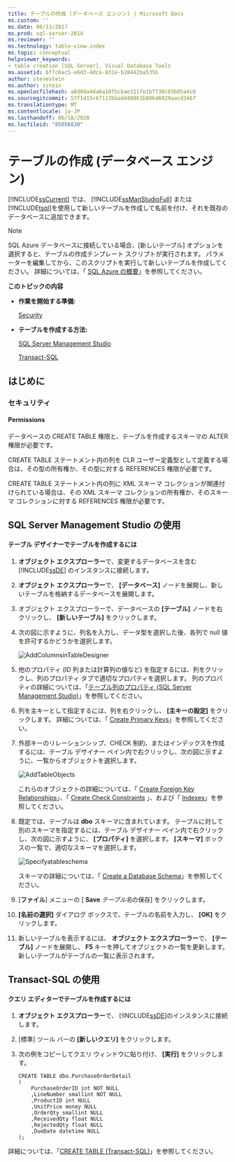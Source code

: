 ```yaml
---
title: テーブルの作成 (データベース エンジン) | Microsoft Docs
ms.custom: ''
ms.date: 06/13/2017
ms.prod: sql-server-2014
ms.reviewer: ''
ms.technology: table-view-index
ms.topic: conceptual
helpviewer_keywords:
- table creation [SQL Server], Visual Database Tools
ms.assetid: 6f7c6ac5-e6d3-4dca-831e-b28442ba535b
author: stevestein
ms.author: sstein
ms.openlocfilehash: a8d84a4da6a10fbcbae311fe1bf738c03b85a4c6
ms.sourcegitcommit: 57f1d15c67113bbadd40861b886d6929aacd3467
ms.translationtype: MT
ms.contentlocale: ja-JP
ms.lasthandoff: 06/18/2020
ms.locfileid: "85056830"
---
```

# <a name="create-tables-database-engine"></a>テーブルの作成 (データベース エンジン)
  [!INCLUDE[ssCurrent](../../includes/sscurrent-md.md)] では、 [!INCLUDE[ssManStudioFull](../../includes/ssmanstudiofull-md.md)] または [!INCLUDE[tsql](../../includes/tsql-md.md)]を使用して新しいテーブルを作成して名前を付け、それを既存のデータベースに追加できます。

> [!NOTE]
>  SQL Azure データベースに接続している場合、[新しいテーブル] オプションを選択すると、テーブルの作成テンプレート スクリプトが実行されます。 パラメーターを編集してから、このスクリプトを実行して新しいテーブルを作成してください。 詳細については、「 [SQL Azure の概要](https://microsoft.sharepoint.com/sites/infopedia_g01/pages/cards/azure-sql-database.aspx)」を参照してください。

 **このトピックの内容**

-   **作業を開始する準備:**

     [Security](#Security)

-   **テーブルを作成する方法:**

     [SQL Server Management Studio](#SSMSProcedure)

     [Transact-SQL](#TsqlProcedure)

##  <a name="before-you-begin"></a><a name="BeforeYouBegin"></a> はじめに

###  <a name="security"></a><a name="Security"></a> セキュリティ

####  <a name="permissions"></a><a name="Permissions"></a> Permissions
 データベースの CREATE TABLE 権限と、テーブルを作成するスキーマの ALTER 権限が必要です。

 CREATE TABLE ステートメント内の列を CLR ユーザー定義型として定義する場合は、その型の所有権か、その型に対する REFERENCES 権限が必要です。

 CREATE TABLE ステートメント内の列に XML スキーマ コレクションが関連付けられている場合は、その XML スキーマ コレクションの所有権か、そのスキーマ コレクションに対する REFERENCES 権限が必要です。

##  <a name="using-sql-server-management-studio"></a><a name="SSMSProcedure"></a> SQL Server Management Studio の使用

#### <a name="to-create-a-table-with-table-designer"></a>テーブル デザイナーでテーブルを作成するには

1.  **オブジェクト エクスプローラー**で、変更するデータベースを含む [!INCLUDE[ssDE](../../includes/ssde-md.md)] のインスタンスに接続します。

2.  **オブジェクト エクスプローラー**で、 **[データベース]** ノードを展開し、新しいテーブルを格納するデータベースを展開します。

3.  オブジェクト エクスプローラーで、データベースの **[テーブル]** ノードを右クリックし、 **[新しいテーブル]** をクリックします。

4.  次の図に示すように、列名を入力し、データ型を選択した後、各列で null 値を許可するかどうかを選択します。

     ![AddColumnsinTableDesigner](../../database-engine/media/addcolumnsintabledesigner.gif "AddColumnsinTableDesigner")

5.  他のプロパティ (ID 列または計算列の値など) を指定するには、列をクリックし、列のプロパティ タブで適切なプロパティを選択します。 列のプロパティの詳細については、「[テーブル列のプロパティ &#40;SQL Server Management Studio&#41;](table-column-properties-sql-server-management-studio.md)」を参照してください。

6.  列を主キーとして指定するには、列を右クリックし、 **[主キーの設定]** をクリックします。 詳細については、「 [Create Primary Keys](../tables/create-primary-keys.md)」を参照してください。

7.  外部キーのリレーションシップ、CHECK 制約、またはインデックスを作成するには、テーブル デザイナー ペイン内で右クリックし、次の図に示すように、一覧からオブジェクトを選択します。

     ![AddTableObjects](../../database-engine/media/addtableobjects.gif "AddTableObjects")

     これらのオブジェクトの詳細については、「 [Create Foreign Key Relationships](../tables/create-foreign-key-relationships.md)」、「 [Create Check Constraints](../tables/create-check-constraints.md) 」、および「 [Indexes](../indexes/indexes.md)」を参照してください。

8.  既定では、テーブルは **dbo** スキーマに含まれています。 テーブルに対して別のスキーマを指定するには、テーブル デザイナー ペイン内で右クリックし、次の図に示すように、 **[プロパティ]** を選択します。 **[スキーマ]** ボックスの一覧で、適切なスキーマを選択します。

     ![Specifyatableschema](../../database-engine/media/specifyatableschema.gif "Specifyatableschema")

     スキーマの詳細については、「 [Create a Database Schema](../security/authentication-access/create-a-database-schema.md)」を参照してください。

9. [**ファイル**] メニューの [ **Save** *テーブル名*の保存] をクリックします。

10. **[名前の選択]** ダイアログ ボックスで、テーブルの名前を入力し、 **[OK]** をクリックします。

11. 新しいテーブルを表示するには、 **オブジェクト エクスプローラー**で、 **[テーブル]** ノードを展開し、 **F5** キーを押してオブジェクトの一覧を更新します。 新しいテーブルがテーブルの一覧に表示されます。

##  <a name="using-transact-sql"></a><a name="TsqlProcedure"></a> Transact-SQL の使用

#### <a name="to-create-a-table-in-the-query-editor"></a>クエリ エディターでテーブルを作成するには

1.  **オブジェクト エクスプローラー**で、 [!INCLUDE[ssDE](../../includes/ssde-md.md)]のインスタンスに接続します。

2.  [標準] ツール バーの **[新しいクエリ]** をクリックします。

3.  次の例をコピーしてクエリ ウィンドウに貼り付け、 **[実行]** をクリックします。

    ```
    CREATE TABLE dbo.PurchaseOrderDetail
    (
        PurchaseOrderID int NOT NULL
        ,LineNumber smallint NOT NULL
        ,ProductID int NULL
        ,UnitPrice money NULL
        ,OrderQty smallint NULL
        ,ReceivedQty float NULL
        ,RejectedQty float NULL
        ,DueDate datetime NULL
    );
    ```

 詳細については、「[CREATE TABLE &#40;Transact-SQL&#41;](/sql/t-sql/statements/create-table-transact-sql)」を参照してください。


